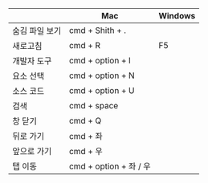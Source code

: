 |          | Mac                  | Windows |
| -------- | -------------------- | ------- |
| 숨김 파일 보기 | cmd + Shith + .      |         |
| 새로고침     | cmd + R              | F5      |
| 개발자 도구   | cmd + option + I     |         |
| 요소 선택    | cmd + option + N     |         |
| 소스 코드    | cmd + option + U     |         |
| 검색       | cmd + space          |         |
| 창 닫기     | cmd + Q              |         |
| 뒤로 가기    | cmd + 좌              |         |
| 앞으로 가기   | cmd + 우              |         |
| 탭 이동     | cmd + option + 좌 / 우 |         |
